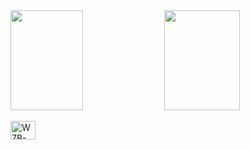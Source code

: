 <div>
    <img height="160em" align="center" width="48%" src="https://github-readme-stats.vercel.app/api?username=w7b&theme=prussian&show_icons=true&hide_border=true&count_private=true">
    <img height="160em" align="center" width="49%" src="https://github-readme-stats.vercel.app/api/top-langs/?username=w7b&theme=prussian&show_icons=true&hide_border=true&layout=compact">
</div>

<div style="display: inline-block"><br>
    <img align="center" height="30" width="40" alt="W7B-Python" src="https://cdn.jsdelivr.net/gh/devicons/devicon@latest/icons/python/python-original.svg">
</div>
